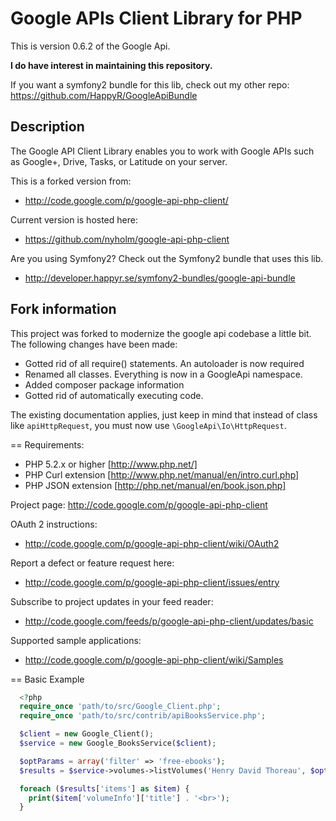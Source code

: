 Google APIs Client Library for PHP
=====================================

This is version 0.6.2 of the Google Api.

**I do have interest in maintaining this repository.**

If you want a symfony2 bundle for this lib, check out my other repo: https://github.com/HappyR/GoogleApiBundle

## Description
The Google API Client Library enables you to work with Google APIs such as Google+, Drive, Tasks, or Latitude on your server.


This is a forked version from:
* http://code.google.com/p/google-api-php-client/

Current version is hosted here:
* https://github.com/nyholm/google-api-php-client

Are you using Symfony2? Check out the Symfony2 bundle that uses this lib. 
* http://developer.happyr.se/symfony2-bundles/google-api-bundle

## Fork information

This project was forked to modernize the google api codebase a little bit.
The following changes have been made:

* Gotted rid of all require() statements. An autoloader is now required
* Renamed all classes. Everything is now in a GoogleApi namespace.
* Added composer package information
* Gotted rid of automatically executing code.

The existing documentation applies, just keep in mind that instead of class
like `apiHttpRequest`, you must now use `\GoogleApi\Io\HttpRequest`.




== Requirements:
* PHP 5.2.x or higher [http://www.php.net/]
* PHP Curl extension [http://www.php.net/manual/en/intro.curl.php]
* PHP JSON extension [http://php.net/manual/en/book.json.php]

Project page:
  http://code.google.com/p/google-api-php-client

OAuth 2 instructions:
* http://code.google.com/p/google-api-php-client/wiki/OAuth2

Report a defect or feature request here:
* http://code.google.com/p/google-api-php-client/issues/entry

Subscribe to project updates in your feed reader:
* http://code.google.com/feeds/p/google-api-php-client/updates/basic

Supported sample applications:
* http://code.google.com/p/google-api-php-client/wiki/Samples

== Basic Example
```php
  <?php
  require_once 'path/to/src/Google_Client.php';
  require_once 'path/to/src/contrib/apiBooksService.php';

  $client = new Google_Client();
  $service = new Google_BooksService($client);

  $optParams = array('filter' => 'free-ebooks');
  $results = $service->volumes->listVolumes('Henry David Thoreau', $optParams);

  foreach ($results['items'] as $item) {
    print($item['volumeInfo']['title'] . '<br>');
  }
```
